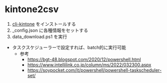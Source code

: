 # kintone2csv

1. [cli-kintone](https://github.com/kintone/cli-kintone) をインストールする
2. _config.json に各種情報をセットする
3. data_download.ps1 を実行

* タスクスケジューラーで設定すれば、batch的に実行可能
    * 参考
      * https://bgt-48.blogspot.com/2020/12/powershell.html
      * https://www.intellilink.co.jp/column/ms/2022/032300.aspx
      * https://soypocket.com/it/powershell/powershell-taskscheduler-set/





